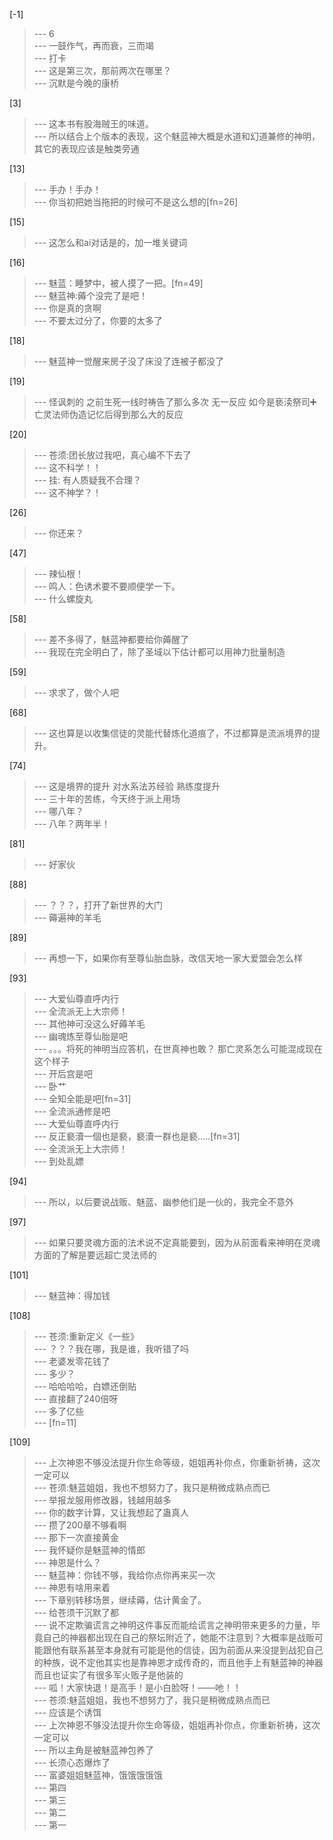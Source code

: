 
[-1] 
>--- 6<br>
>--- 一鼓作气，再而衰，三而竭<br>
>--- 打卡<br>
>--- 这是第三次，那前两次在哪里？<br>
>--- 沉默是今晚的康桥<br>

[3] 
>--- 这本书有股海贼王的味道。<br>
>--- 所以结合上个版本的表现，这个魅蓝神大概是水道和幻道兼修的神明，其它的表现应该是触类旁通<br>

[13] 
>--- 手办！手办！<br>
>--- 你当初把她当拖把的时候可不是这么想的[fn=26]<br>

[15] 
>--- 这怎么和ai对话是的，加一堆关键词<br>

[16] 
>--- 魅蓝：睡梦中，被人摸了一把。[fn=49]<br>
>--- 魅蓝神:薅个没完了是吧！<br>
>--- 你是真的贪啊<br>
>--- 不要太过分了，你要的太多了<br>

[18] 
>--- 魅蓝神一觉醒来房子没了床没了连被子都没了<br>

[19] 
>--- 怪讽刺的 之前生死一线时祷告了那么多次 无一反应 如今是亵渎祭司➕亡灵法师伪造记忆后得到那么大的反应<br>

[20] 
>--- 苍须:团长放过我吧，真心编不下去了<br>
>--- 这不科学！！<br>
>--- 挂:  有人质疑我不合理？<br>
>--- 这不神学？！<br>

[26] 
>--- 你还来？<br>

[47] 
>--- 辣仙根！<br>
>--- 鸣人：色诱术要不要顺便学一下。<br>
>--- 什么螺旋丸<br>

[58] 
>--- 差不多得了，魅蓝神都要给你薅醒了<br>
>--- 我现在完全明白了，除了圣域以下估计都可以用神力批量制造<br>

[59] 
>--- 求求了，做个人吧<br>

[68] 
>--- 这也算是以收集信徒的灵能代替炼化道痕了，不过都算是流派境界的提升。<br>

[74] 
>--- 这是境界的提升  对水系法苏经验  熟练度提升<br>
>--- 三十年的苦练，今天终于派上用场<br>
>--- 哪八年？<br>
>--- 八年？两年半！<br>

[81] 
>--- 好家伙<br>

[88] 
>--- ？？？，打开了新世界的大门<br>
>--- 薅遍神的羊毛<br>

[89] 
>--- 再想一下，如果你有至尊仙胎血脉，改信天地一家大爱盟会怎么样<br>

[93] 
>--- 大爱仙尊直呼内行<br>
>--- 全流派无上大宗师！<br>
>--- 其他神可没这么好薅羊毛<br>
>--- 幽魂炼至尊仙胎是吧<br>
>--- 。。。将死的神明当应答机，在世真神也敢？ 那亡灵系怎么可能混成现在这个样子<br>
>--- 开后宫是吧<br>
>--- 卧艹<br>
>--- 全知全能是吧[fn=31]<br>
>--- 全流派通修是吧<br>
>--- 大爱仙尊直呼内行<br>
>--- 反正褻瀆一個也是褻，褻瀆一群也是褻.....[fn=31]<br>
>--- 全流派无上大宗师！<br>
>--- 到处乱嫖<br>

[94] 
>--- 所以，以后要说战贩、魅蓝、幽参他们是一伙的，我完全不意外<br>

[97] 
>--- 如果只要灵魂方面的法术说不定真能要到，因为从前面看来神明在灵魂方面的了解是要远超亡灵法师的<br>

[101] 
>--- 魅蓝神：得加钱<br>

[108] 
>--- 苍须:重新定义《一些》<br>
>--- ？？？我在哪，我是谁，我听错了吗<br>
>--- 老婆发零花钱了<br>
>--- 多少？<br>
>--- 哈哈哈哈，白嫖还倒贴<br>
>--- 直接翻了240倍呀<br>
>--- 多了亿些<br>
>--- [fn=11]<br>

[109] 
>--- 上次神恩不够没法提升你生命等级，姐姐再补你点，你重新祈祷，这次一定可以<br>
>--- 苍须:魅蓝姐姐，我也不想努力了，我只是稍微成熟点而已<br>
>--- 举报龙服用修改器，钱越用越多<br>
>--- 你的数字计算，又让我想起了蛊真人<br>
>--- 攒了200章不够看啊<br>
>--- 那下一次直接黄金<br>
>--- 我怀疑你是魅蓝神的情郎<br>
>--- 神恩是什么？<br>
>--- 魅蓝神：你钱不够，我给你点你再来买一次<br>
>--- 神恩有啥用来着<br>
>--- 下章别转移场景，继续薅，估计黄金了。<br>
>--- 给苍须干沉默了都<br>
>--- 说不定欺骗谎言之神明这件事反而能给谎言之神明带来更多的力量，毕竟自己的神器都出现在自己的祭坛附近了，她能不注意到？大概率是战贩可能跟他有联系甚至本身就有可能是他的信徒，因为前面从来没提到战犯自己的种族，说不定他其实也是靠神恩才成传奇的，而且他手上有魅蓝神的神器而且也证实了有很多军火贩子是他装的<br>
>--- 呱！大家快退！是高手！是小白脸呀！——吔！！<br>
>--- 苍须:魅蓝姐姐，我也不想努力了，我只是稍微成熟点而已<br>
>--- 应该是个诱饵<br>
>--- 上次神恩不够没法提升你生命等级，姐姐再补你点，你重新祈祷，这次一定可以<br>
>--- 所以主角是被魅蓝神包养了<br>
>--- 长须心态爆炸了<br>
>--- 富婆姐姐魅蓝神，饿饿饿饿饿<br>
>--- 第四<br>
>--- 第三<br>
>--- 第二<br>
>--- 第一<br>
